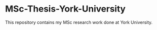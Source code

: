 # MSc-Thesis-York-University
This repository contains my MSc research work done at York University.
